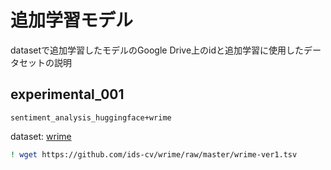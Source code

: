 # 追加学習モデル

datasetで追加学習したモデルのGoogle Drive上のidと追加学習に使用したデータセットの説明

## experimental_001

`sentiment_analysis_huggingface+wrime`

dataset: [wrime](https://github.com/ids-cv/wrime)

```bash
! wget https://github.com/ids-cv/wrime/raw/master/wrime-ver1.tsv
```
